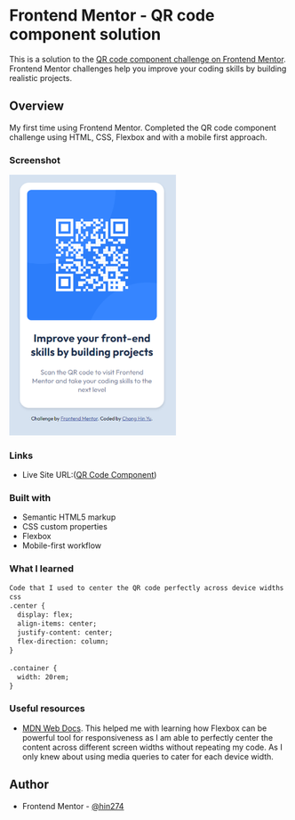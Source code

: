 # Frontend Mentor - QR code component solution

This is a solution to the [QR code component challenge on Frontend Mentor](https://www.frontendmentor.io/challenges/qr-code-component-iux_sIO_H). Frontend Mentor challenges help you improve your coding skills by building realistic projects.

## Overview

My first time using Frontend Mentor. Completed the QR code component challenge using HTML, CSS, Flexbox and with a mobile first approach.

### Screenshot

<img src="./images/qr-code-screenshot.png" width="300px">

### Links

- Live Site URL:([QR Code Component](https://hin274.github.io/qr-code-component-main/))

### Built with

- Semantic HTML5 markup
- CSS custom properties
- Flexbox
- Mobile-first workflow

### What I learned

```
Code that I used to center the QR code perfectly across device widths
css
.center {
  display: flex;
  align-items: center;
  justify-content: center;
  flex-direction: column;
}

.container {
  width: 20rem;
}
```

### Useful resources

- [MDN Web Docs](https://developer.mozilla.org/en-US/docs/Web/CSS/Layout_cookbook/Center_an_element). This helped me with learning how Flexbox can be powerful tool for responsiveness as I am able to perfectly center the content across different screen widths without repeating my code. As I only knew about using media queries to cater for each device width.

## Author

- Frontend Mentor - [@hin274](https://www.frontendmentor.io/profile/Hin274)
